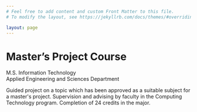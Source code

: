 ```yaml
---
# Feel free to add content and custom Front Matter to this file.
# To modify the layout, see https://jekyllrb.com/docs/themes/#overriding-theme-defaults

layout: page
---
```


<h1>Master’s Project Course</h1>

M.S. Information Technology<br />
Applied Engineering and Sciences Department

Guided project on a topic which has been approved as a suitable subject for a master's project. Supervision and advising by faculty in the Computing Technology program. Completion of 24 credits in the major.
